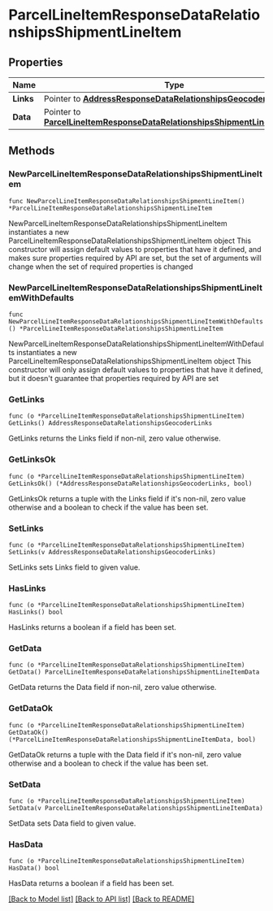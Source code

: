 # ParcelLineItemResponseDataRelationshipsShipmentLineItem

## Properties

Name | Type | Description | Notes
------------ | ------------- | ------------- | -------------
**Links** | Pointer to [**AddressResponseDataRelationshipsGeocoderLinks**](AddressResponseDataRelationshipsGeocoderLinks.md) |  | [optional] 
**Data** | Pointer to [**ParcelLineItemResponseDataRelationshipsShipmentLineItemData**](ParcelLineItemResponseDataRelationshipsShipmentLineItemData.md) |  | [optional] 

## Methods

### NewParcelLineItemResponseDataRelationshipsShipmentLineItem

`func NewParcelLineItemResponseDataRelationshipsShipmentLineItem() *ParcelLineItemResponseDataRelationshipsShipmentLineItem`

NewParcelLineItemResponseDataRelationshipsShipmentLineItem instantiates a new ParcelLineItemResponseDataRelationshipsShipmentLineItem object
This constructor will assign default values to properties that have it defined,
and makes sure properties required by API are set, but the set of arguments
will change when the set of required properties is changed

### NewParcelLineItemResponseDataRelationshipsShipmentLineItemWithDefaults

`func NewParcelLineItemResponseDataRelationshipsShipmentLineItemWithDefaults() *ParcelLineItemResponseDataRelationshipsShipmentLineItem`

NewParcelLineItemResponseDataRelationshipsShipmentLineItemWithDefaults instantiates a new ParcelLineItemResponseDataRelationshipsShipmentLineItem object
This constructor will only assign default values to properties that have it defined,
but it doesn't guarantee that properties required by API are set

### GetLinks

`func (o *ParcelLineItemResponseDataRelationshipsShipmentLineItem) GetLinks() AddressResponseDataRelationshipsGeocoderLinks`

GetLinks returns the Links field if non-nil, zero value otherwise.

### GetLinksOk

`func (o *ParcelLineItemResponseDataRelationshipsShipmentLineItem) GetLinksOk() (*AddressResponseDataRelationshipsGeocoderLinks, bool)`

GetLinksOk returns a tuple with the Links field if it's non-nil, zero value otherwise
and a boolean to check if the value has been set.

### SetLinks

`func (o *ParcelLineItemResponseDataRelationshipsShipmentLineItem) SetLinks(v AddressResponseDataRelationshipsGeocoderLinks)`

SetLinks sets Links field to given value.

### HasLinks

`func (o *ParcelLineItemResponseDataRelationshipsShipmentLineItem) HasLinks() bool`

HasLinks returns a boolean if a field has been set.

### GetData

`func (o *ParcelLineItemResponseDataRelationshipsShipmentLineItem) GetData() ParcelLineItemResponseDataRelationshipsShipmentLineItemData`

GetData returns the Data field if non-nil, zero value otherwise.

### GetDataOk

`func (o *ParcelLineItemResponseDataRelationshipsShipmentLineItem) GetDataOk() (*ParcelLineItemResponseDataRelationshipsShipmentLineItemData, bool)`

GetDataOk returns a tuple with the Data field if it's non-nil, zero value otherwise
and a boolean to check if the value has been set.

### SetData

`func (o *ParcelLineItemResponseDataRelationshipsShipmentLineItem) SetData(v ParcelLineItemResponseDataRelationshipsShipmentLineItemData)`

SetData sets Data field to given value.

### HasData

`func (o *ParcelLineItemResponseDataRelationshipsShipmentLineItem) HasData() bool`

HasData returns a boolean if a field has been set.


[[Back to Model list]](../README.md#documentation-for-models) [[Back to API list]](../README.md#documentation-for-api-endpoints) [[Back to README]](../README.md)


